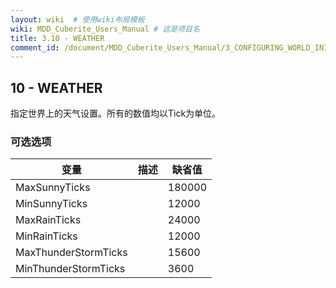 ```yaml
---
layout: wiki  # 使用wiki布局模板
wiki: MDD_Cuberite_Users_Manual # 这是项目名
title: 3.10 - WEATHER
comment_id: /document/MDD_Cuberite_Users_Manual/3_CONFIGURING_WORLD_INI/
---
```

## 10 - WEATHER

指定世界上的天气设置。所有的数值均以Tick为单位。

### 可选选项

| 变量 | 描述 | 缺省值 |
| --- | --- | --- |
| MaxSunnyTicks |  | 180000 |
| MinSunnyTicks |  | 12000 |
| MaxRainTicks |  | 24000 |
| MinRainTicks |  | 12000 |
| MaxThunderStormTicks |  | 15600 |
| MinThunderStormTicks |  | 3600 |